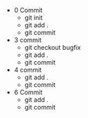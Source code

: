 + 0 Commit 
    + git init
    + git add .
    + git commit
+ 3 commit 
  + git checkout bugfix
  + git add .
  + git commit
+ 4 commit
  + git add .
  + git commit
+ 6 Commit
  + git add .
  + git commit